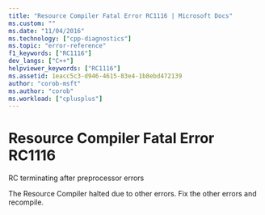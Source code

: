```yaml
---
title: "Resource Compiler Fatal Error RC1116 | Microsoft Docs"
ms.custom: ""
ms.date: "11/04/2016"
ms.technology: ["cpp-diagnostics"]
ms.topic: "error-reference"
f1_keywords: ["RC1116"]
dev_langs: ["C++"]
helpviewer_keywords: ["RC1116"]
ms.assetid: 1eacc5c3-d946-4615-83e4-1b8ebd472139
author: "corob-msft"
ms.author: "corob"
ms.workload: ["cplusplus"]
---
```

# Resource Compiler Fatal Error RC1116
RC terminating after preprocessor errors  
  
 The Resource Compiler halted due to other errors. Fix the other errors and recompile.